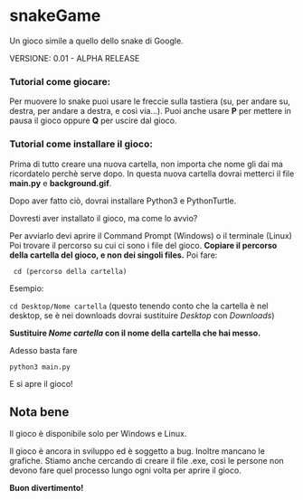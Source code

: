 # snakeGame
Un gioco simile a quello dello snake di Google.

VERSIONE: 0.01 - ALPHA RELEASE


### Tutorial come giocare:
Per muovere lo snake puoi usare le freccie sulla tastiera (su, per andare su, destra, per andare a destra, e così via...).
Puoi anche usare **P** per mettere in pausa il gioco
oppure **Q** per uscire dal gioco.

### Tutorial come installare il gioco:
Prima di tutto creare una nuova cartella, non importa che nome gli dai ma ricordatelo perchè serve dopo.
In questa nuova cartella dovrai metterci il file **main.py** e **background.gif**.

Dopo aver fatto ciò, dovrai installare Python3 e PythonTurtle.

Dovresti aver installato il gioco,
ma come lo avvio?

Per avviarlo devi aprire il Command Prompt (Windows) o il terminale (Linux)
Poi trovare il percorso su cui ci sono i file del gioco.
**Copiare il percorso della cartella del gioco, e non dei singoli files.**
Poi fare:

``` cd (percorso della cartella)```

Esempio:

```cd Desktop/Nome cartella``` (questo tenendo conto che la cartella è nel desktop, se è nei downloads dovrai sustituire *Desktop* con *Downloads*)

**Sustituire *Nome cartella* con il nome della cartella che hai messo.**

Adesso basta fare

```python3 main.py```

E si apre il gioco!

## Nota bene

Il gioco è disponibile solo per Windows e Linux.

Il gioco è ancora in sviluppo ed è soggetto a bug. 
Inoltre mancano le grafiche.
Stiamo anche cercando di creare il file .exe, così le persone non devono fare quel processo lungo ogni volta per aprire il gioco.

**Buon divertimento!**
